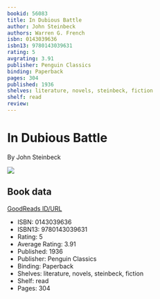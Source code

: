 ```yaml
---
bookid: 56083
title: In Dubious Battle
author: John Steinbeck
authors: Warren G. French
isbn: 0143039636
isbn13: 9780143039631
rating: 5
avgrating: 3.91
publisher: Penguin Classics
binding: Paperback
pages: 304
published: 1936
shelves: literature, novels, steinbeck, fiction
shelf: read
review: 
---
```


# In Dubious Battle

By John Steinbeck

![](https://i.gr-assets.com/images/S/compressed.photo.goodreads.com/books/1394742698l/56083.jpg)

## Book data

[GoodReads ID/URL](https://www.goodreads.com/book/show/56083)

- ISBN: 0143039636
- ISBN13: 9780143039631
- Rating: 5
- Average Rating: 3.91
- Published: 1936
- Publisher: Penguin Classics
- Binding: Paperback
- Shelves: literature, novels, steinbeck, fiction
- Shelf: read
- Pages: 304

